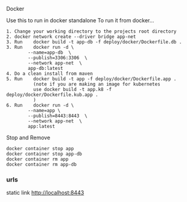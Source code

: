 Docker




Use this to run in docker standalone
To run it from docker...  
	
	1. Change your working directory to the projects root directory  
	2. docker network create --driver bridge app-net
	3. Run    docker build -t app-db -f deploy/docker/Dockerfile.db .
	3. Run    docker run -d \
			--name=app-db  \
			--publish=3306:3306  \
			--network app-net  \
			app-db:latest   
	4. Do a clean install from maven  
	5. Run    docker build -t app -f deploy/docker/Dockerfile.app .   
	  		  (note if you are making an image for kubernetes  
	  		  use docker build -t app.k8 -f deploy/docker/Dockerfile.kub.app .  
	  		  )
	6. Run    docker run -d \
			--name=app \
			--publish=8443:8443  \
			--network app-net  \
			app:latest  





Stop and Remove

	docker container stop app
	docker container stop app-db
	docker container rm app
	docker container rm app-db

<h3>urls</h3>

static link <http://localhost:8443>
